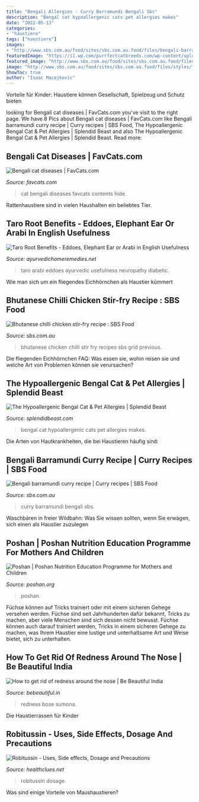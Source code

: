 ```yaml
---
title: "Bengali Allergies - Curry Barramundi Bengali Sbs"
description: "Bengal cat hypoallergenic cats pet allergies makes"
date: "2022-05-13"
categories:
- "haustiere"
tags: ["haustiere"]
images:
- "http://www.sbs.com.au/food/sites/sbs.com.au.food/files/bengali-barramundi-curry.jpg"
featuredImage: "https://i1.wp.com/purrfectcatbreeds.com/wp-content/uploads/2014/06/bengal3.jpg"
featured_image: "http://www.sbs.com.au/food/sites/sbs.com.au.food/files/bengali-barramundi-curry.jpg"
image: "http://www.sbs.com.au/food/sites/sbs.com.au.food/files/styles/full/public/RedRice%26ChickenStirfry%2001.jpg?itok=xBIpc8z_&amp;mtime=1382415661"
ShowToc: true
author: "Isaac Macejkovic"
---
```



Vorteile für Kinder: Haustiere können Gesellschaft, Spielzeug und Schutz bieten

	

		
looking for Bengali cat diseases | FavCats.com you've visit to the right page. We have 8 Pics about Bengali cat diseases | FavCats.com like Bengali barramundi curry recipe | Curry recipes | SBS Food, The Hypoallergenic Bengal Cat &amp; Pet Allergies | Splendid Beast and also The Hypoallergenic Bengal Cat &amp; Pet Allergies | Splendid Beast. Read more:
		
    
## Bengali Cat Diseases | FavCats.com

<img loading=lazy src="https://favcats.com/wp-content/uploads/bengalicatdiseases_AAE83363.jpg" onerror="this.onerror=null;this.src='https://tse1.mm.bing.net/th?id=OIP.ICZPhryNy3opHrK1uSzGbAHaHa&amp;pid=15.1';" alt="Bengali cat diseases | FavCats.com">

_Source: favcats.com_

>cat bengali diseases favcats contents hide. 

	

Rattenhaustiere sind in vielen Haushalten ein beliebtes Tier.

    
## Taro Root Benefits - Eddoes, Elephant Ear Or Arabi In English Usefulness

<img loading=lazy src="https://www.ayurvedichomeremedies.net/wp-content/uploads/2021/07/maxresdefault-scaled.jpg" onerror="this.onerror=null;this.src='https://tse1.mm.bing.net/th?id=OIP.MEnmIpqE0wtRLasmj3q8LgHaEK&amp;pid=15.1';" alt="Taro Root Benefits - Eddoes, Elephant Ear or Arabi in English Usefulness">

_Source: ayurvedichomeremedies.net_

>taro arabi eddoes ayurvedic usefulness neuropathy diabetic. 

	

Wie man sich um ein fliegendes Eichhörnchen als Haustier kümmert

    
## Bhutanese Chilli Chicken Stir-fry Recipe : SBS Food

<img loading=lazy src="http://www.sbs.com.au/food/sites/sbs.com.au.food/files/styles/full/public/RedRice%26ChickenStirfry%2001.jpg?itok=xBIpc8z_&amp;mtime=1382415661" onerror="this.onerror=null;this.src='https://tse4.mm.bing.net/th?id=OIP.YXzPO6z7l2AvaKnesVRwLQHaEK&amp;pid=15.1';" alt="Bhutanese chilli chicken stir-fry recipe : SBS Food">

_Source: sbs.com.au_

>bhutanese chicken chilli stir fry recipes sbs grid previous. 

	

Die fliegenden Eichhörnchen FAQ: Was essen sie, wohin reisen sie und welche Art von Problemen können sie verursachen?

    
## The Hypoallergenic Bengal Cat &amp; Pet Allergies | Splendid Beast

<img loading=lazy src="https://i1.wp.com/purrfectcatbreeds.com/wp-content/uploads/2014/06/bengal3.jpg" onerror="this.onerror=null;this.src='https://tse3.mm.bing.net/th?id=OIP.LMM2WgWD3YVTD-iqqlBWhwHaE7&amp;pid=15.1';" alt="The Hypoallergenic Bengal Cat &amp; Pet Allergies | Splendid Beast">

_Source: splendidbeast.com_

>bengal cat hypoallergenic cats pet allergies makes. 

	

Die Arten von Hautkrankheiten, die bei Haustieren häufig sind:

    
## Bengali Barramundi Curry Recipe | Curry Recipes | SBS Food

<img loading=lazy src="http://www.sbs.com.au/food/sites/sbs.com.au.food/files/bengali-barramundi-curry.jpg" onerror="this.onerror=null;this.src='https://tse1.mm.bing.net/th?id=OIP.xMWx6ngjNa5TxZAFu9jS4QHaE7&amp;pid=15.1';" alt="Bengali barramundi curry recipe | Curry recipes | SBS Food">

_Source: sbs.com.au_

>curry barramundi bengali sbs. 

	

Waschbären in freier Wildbahn: Was Sie wissen sollten, wenn Sie erwägen, sich einen als Haustier zuzulegen

    
## Poshan | Poshan Nutrition Education Programme For Mothers And Children

<img loading=lazy src="https://www.poshan.org/images/sliders/master/slide-bg3.jpg" onerror="this.onerror=null;this.src='https://tse2.mm.bing.net/th?id=OIP.qxiwBQW-2FYUJjKZSPoHnAHaCx&amp;pid=15.1';" alt="Poshan | Poshan Nutrition Education Programme for Mothers and Children">

_Source: poshan.org_

>poshan. 

	

Füchse können auf Tricks trainiert oder mit einem sicheren Gehege versehen werden.
Füchse sind seit Jahrhunderten dafür bekannt, Tricks zu machen, aber viele Menschen sind sich dessen nicht bewusst. Füchse können auch darauf trainiert werden, Tricks in einem sicheren Gehege zu machen, was Ihrem Haustier eine lustige und unterhaltsame Art und Weise bietet, sich zu unterhalten.

    
## How To Get Rid Of Redness Around The Nose | Be Beautiful India

<img loading=lazy src="https://static-bebeautiful-in.unileverservices.com/How-to-get-rid-of-redness-around-the-nose_mobilehome.jpg" onerror="this.onerror=null;this.src='https://tse4.mm.bing.net/th?id=OIP.oRcY-3fEpj7ZK1pqDvYehQHaEV&amp;pid=15.1';" alt="How to get rid of redness around the nose | Be Beautiful India">

_Source: bebeautiful.in_

>redness bose sumona. 

	

Die Haustierrassen für Kinder

    
## Robitussin - Uses, Side Effects, Dosage And Precautions

<img loading=lazy src="https://www.healthclues.net/blog/wp-content/uploads/2017/11/Robitussin-uses.jpg" onerror="this.onerror=null;this.src='https://tse2.mm.bing.net/th?id=OIP.9VIq7bcMXDCFbn3vMciU2gHaDL&amp;pid=15.1';" alt="Robitussin - Uses, Side effects, Dosage and Precautions">

_Source: healthclues.net_

>robitussin dosage. 

	

Was sind einige Vorteile von Maushaustieren?

